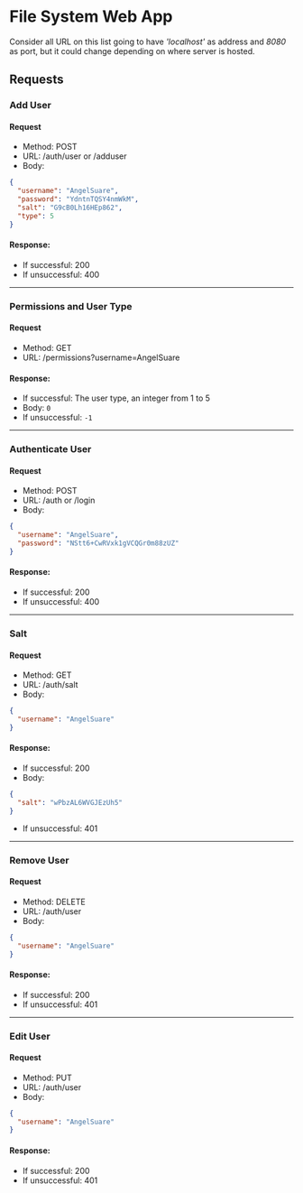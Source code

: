 # File System Web App

Consider all URL on this list going to have *'localhost'* as address and *8080* as port, but it
could change depending on where server is hosted.

## Requests

### Add User

#### Request

* Method: POST
* URL: /auth/user or /adduser
* Body:
```json
{
  "username": "AngelSuare",
  "password": "YdntnTQSY4nmWkM",
  "salt": "G9cB0Lh16HEp862",
  "type": 5
}
```

#### Response:

* If successful: 200
* If unsuccessful: 400

---

### Permissions and User Type

#### Request

* Method: GET
* URL: /permissions?username=AngelSuare

#### Response:

* If successful: The user type, an integer from 1 to 5
* Body: `0`
* If unsuccessful: `-1`

---

### Authenticate User

#### Request

* Method: POST
* URL: /auth or /login
* Body:
```json
{
  "username": "AngelSuare",
  "password": "NStt6+CwRVxk1gVCQGr0m88zUZ"
}
```

#### Response:

* If successful: 200
* If unsuccessful: 400

---

### Salt

#### Request

* Method: GET
* URL: /auth/salt
* Body:
```json
{
  "username": "AngelSuare"
}
```

#### Response:

* If successful: 200
* Body:
```json
{
  "salt": "wPbzAL6WVGJEzUh5"
}
```
* If unsuccessful: 401

---

### Remove User

#### Request

* Method: DELETE
* URL: /auth/user
* Body:
```json
{
  "username": "AngelSuare"
}
```

#### Response:

* If successful: 200
* If unsuccessful: 401

---

### Edit User

#### Request

* Method: PUT
* URL: /auth/user
* Body:
```json
{
  "username": "AngelSuare"
}
```

#### Response:

* If successful: 200
* If unsuccessful: 401
